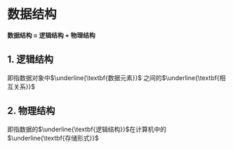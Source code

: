 
# 数据结构
**数据结构 = 逻辑结构 + 物理结构**

## 1. 逻辑结构
即指数据对象中$\underline{\textbf{数据元素}}$ 之间的$\underline{\textbf{相互关系}}$

## 2. 物理结构
即指数据的$\underline{\textbf{逻辑结构}}$在计算机中的$\underline{\textbf{存储形式}}$

